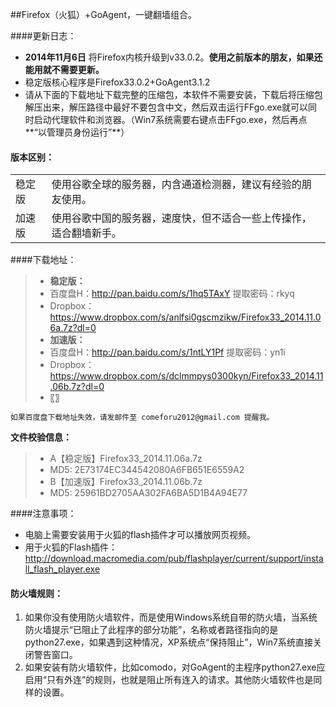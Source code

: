 ##Firefox（火狐）+GoAgent，一键翻墙组合。

####更新日志：
* **2014年11月6日** 将Firefox内核升级到v33.0.2。**使用之前版本的朋友，如果还能用就不需要更新。**
* 稳定版核心程序是Firefox33.0.2+GoAgent3.1.2
* 请从下面的下载地址下载完整的压缩包，本软件不需要安装，下载后将压缩包解压出来，解压路径中最好不要包含中文，然后双击运行FFgo.exe就可以同时启动代理软件和浏览器。（Win7系统需要右键点击FFgo.exe，然后再点**“以管理员身份运行”**）

#### 版本区别：
<table>
<tbody>
<tr>
<td>稳定版</td>
<td align="left">使用谷歌全球的服务器，内含通道检测器，建议有经验的朋友使用。</td>
</tr>
<tr>
<td>加速版</td>
<td align="left">使用谷歌中国的服务器，速度快，但不适合一些上传操作，适合翻墙新手。</td>
</tr>
</tbody>
</table>

####下载地址：
> * **稳定版：**
>  * 百度盘H：http://pan.baidu.com/s/1hq5TAxY 提取密码：rkyq
>  * Dropbox：https://www.dropbox.com/s/anlfsi0gscmzikw/Firefox33_2014.11.06a.7z?dl=0
> * **加速版：**
>  * 百度盘H：http://pan.baidu.com/s/1ntLY1Pf 提取密码：yn1i
>  * Dropbox：https://www.dropbox.com/s/dclmmpys0300kyn/Firefox33_2014.11.06b.7z?dl=0
> * 〖〗

`如果百度盘下载地址失效，请发邮件至 comeforu2012@gmail.com 提醒我。`

**文件校验信息：**
> * A【稳定版】Firefox33_2014.11.06a.7z
>  * MD5: 2E73174EC344542080A6FB651E6559A2
> * B【加速版】Firefox33_2014.11.06b.7z
>  * MD5: 25961BD2705AA302FA6BA5D1B4A94E77

####注意事项：
* 电脑上需要安装用于火狐的flash插件才可以播放网页视频。
 *  用于火狐的Flash插件：http://download.macromedia.com/pub/flashplayer/current/support/install_flash_player.exe

#### 防火墙规则：
1. 如果你没有使用防火墙软件，而是使用Windows系统自带的防火墙，当系统防火墙提示“已阻止了此程序的部分功能”，名称或者路径指向的是python27.exe，如果遇到这种情况，XP系统点“保持阻止”，Win7系统直接关闭警告窗口。
2. 如果安装有防火墙软件，比如comodo，对GoAgent的主程序python27.exe应启用“只有外连”的规则，也就是阻止所有连入的请求。其他防火墙软件也是同样的设置。
